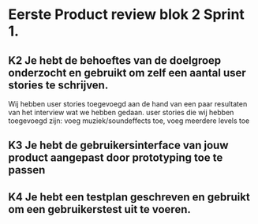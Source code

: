 # Eerste Product review blok 2 Sprint 1.

## K2 Je hebt de behoeftes van de doelgroep onderzocht en gebruikt om zelf een aantal user stories te schrijven. 

Wij hebben user stories toegevoegd aan de hand van een paar resultaten van het interview wat we hebben gedaan. user stories die wij hebben toegevoegd zijn: voeg muziek/soundeffects toe, voeg meerdere levels toe

## K3 Je hebt de gebruikersinterface van jouw product aangepast door prototyping toe te passen 

## K4 Je hebt een testplan geschreven en gebruikt om een gebruikerstest uit te voeren. 